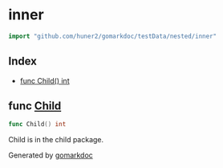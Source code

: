 <!-- Code generated by gomarkdoc. DO NOT EDIT -->

# inner

```go
import "github.com/huner2/gomarkdoc/testData/nested/inner"
```

## Index

- [func Child() int](<#func-child>)


## func [Child](<https://github.com/huner2/gomarkdoc/blob/master/testData/nested/inner/child.go#L4>)

```go
func Child() int
```

Child is in the child package\.



Generated by [gomarkdoc](<https://github.com/huner2/gomarkdoc>)
